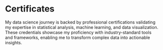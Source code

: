 # Certificates
My data science journey is backed by professional certifications validating my expertise in statistical analysis, machine learning, and data visualization. These credentials showcase my proficiency with industry-standard tools and frameworks, enabling me to transform complex data into actionable insights.
